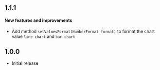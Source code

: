 ## 1.1.1

#### New features and improvements

- Add method `setValuesFormat(NumberFormat format)` to format the chart value `line chart` and `bar chart`

## 1.0.0

- Initial release
